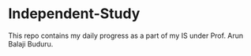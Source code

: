 # Independent-Study
This repo contains my daily progress as a part of my IS under Prof. Arun Balaji Buduru.
